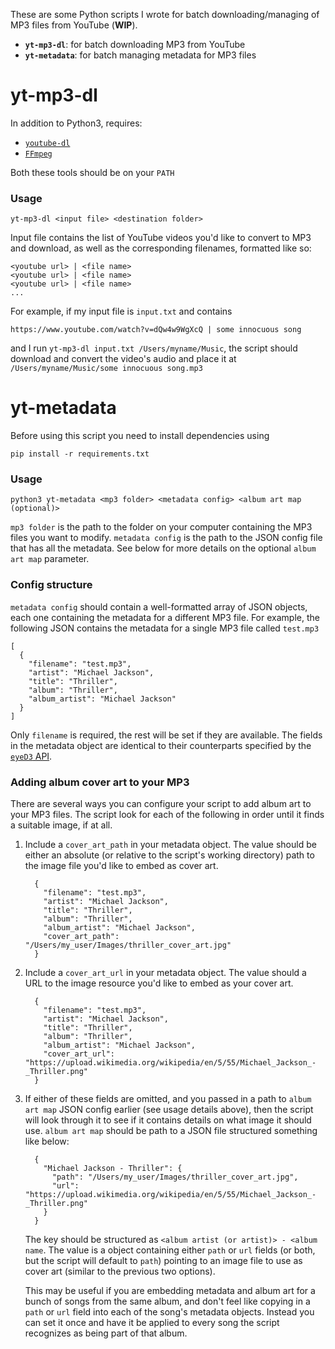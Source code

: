 These are some Python scripts I wrote for batch downloading/managing of MP3 files from YouTube (**WIP**).
- **`yt-mp3-dl`**: for batch downloading MP3 from YouTube
- **`yt-metadata`**: for batch managing metadata for MP3 files

# yt-mp3-dl

In addition to Python3, requires:
- [`youtube-dl`](https://ytdl-org.github.io/youtube-dl/index.html)
- [`FFmpeg`](https://www.ffmpeg.org/)

Both these tools should be on your `PATH`

### Usage
```
yt-mp3-dl <input file> <destination folder>
```

Input file contains the list of YouTube videos you'd like to convert to MP3
and download, as well as the corresponding filenames, formatted like so:

```
<youtube url> | <file name>
<youtube url> | <file name>
<youtube url> | <file name>
...
```

For example, if my input file is `input.txt` and contains 
```
https://www.youtube.com/watch?v=dQw4w9WgXcQ | some innocuous song
```
and I run `yt-mp3-dl input.txt /Users/myname/Music`, 
the script should download and convert the video's audio and place it at
`/Users/myname/Music/some innocuous song.mp3`

# yt-metadata

Before using this script you need to install dependencies using
```
pip install -r requirements.txt
```

### Usage
```
python3 yt-metadata <mp3 folder> <metadata config> <album art map (optional)>
```
`mp3 folder` is the path to the folder on your computer containing the MP3 files you want to modify.
`metadata config` is the path to the JSON config file that has all the metadata.
See below for more details on the optional `album art map` parameter.

### Config structure
`metadata config` should contain a well-formatted array of JSON objects, each one containing the metadata
for a different MP3 file. For example, the following JSON contains the metadata for a single MP3 file called 
`test.mp3`
```
[
  {
    "filename": "test.mp3",
    "artist": "Michael Jackson",
    "title": "Thriller",
    "album": "Thriller",
    "album_artist": "Michael Jackson"
  }
]
```
Only `filename` is required, the rest will be set if they are available.
The fields in the metadata object are identical to their counterparts 
specified by the [`eyeD3` API](https://eyed3.readthedocs.io/en/latest/_modules/eyed3/id3/tag.html).

### Adding album cover art to your MP3
There are several ways you can configure your script to add album art to your MP3 files.
The script look for each of the following in order until it finds a suitable image, if at all.
1. Include a `cover_art_path` in your metadata object. The value should be either an absolute (or relative
to the script's working directory) path to the image file you'd like to embed as cover art.
    ```
      {
        "filename": "test.mp3",
        "artist": "Michael Jackson",
        "title": "Thriller",
        "album": "Thriller",
        "album_artist": "Michael Jackson",
        "cover_art_path": "/Users/my_user/Images/thriller_cover_art.jpg"
      }
    ```
2. Include a `cover_art_url` in your metadata object. The value should a URL to the image resource you'd like
to embed as your cover art.
    ```
      {
        "filename": "test.mp3",
        "artist": "Michael Jackson",
        "title": "Thriller",
        "album": "Thriller",
        "album_artist": "Michael Jackson",
        "cover_art_url": "https://upload.wikimedia.org/wikipedia/en/5/55/Michael_Jackson_-_Thriller.png"
      }
    ```
3. If either of these fields are omitted, and you passed in a path to `album art map` JSON config earlier 
(see usage details above), then the script will look through it to see if it contains details on 
what image it should use. `album art map` should be path to a JSON file structured something like below:
    ```
      {
        "Michael Jackson - Thriller": {
          "path": "/Users/my_user/Images/thriller_cover_art.jpg",
          "url": "https://upload.wikimedia.org/wikipedia/en/5/55/Michael_Jackson_-_Thriller.png"
        }
      }
    ```
    The key should be structured as `<album artist (or artist)> - <album name`. The value is a object 
    containing either `path` or `url` fields (or both, but the script will default to `path`) pointing to
    an image file to use as cover art (similar to the previous two options). 
    
    This may be useful
    if you are embedding metadata and album art for a bunch of songs from the same album, and don't feel like
    copying in a `path` or `url` field into each of the song's metadata objects. Instead you can set it once
    and have it be applied to every song the script recognizes as being part of that album.
 
